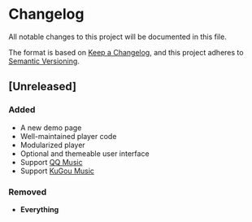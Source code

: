 # Changelog
All notable changes to this project will be documented in this file.

The format is based on [Keep a Changelog](https://keepachangelog.com/en/1.0.0/),
and this project adheres to [Semantic Versioning](https://semver.org/spec/v2.0.0.html).

## [Unreleased]
### Added
- A new demo page
- Well-maintained player code
- Modularized player
- Optional and themeable user interface
- Support [QQ Music](https://y.qq.com)
- Support [KuGou Music](https://kugou.com)

### Removed
- __Everything__